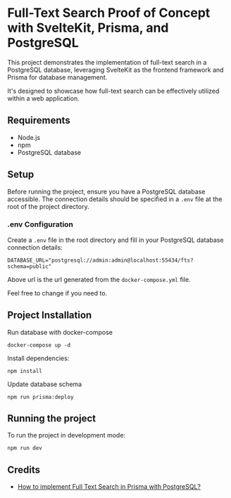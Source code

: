 # Full-Text Search Proof of Concept with SvelteKit, Prisma, and PostgreSQL

This project demonstrates the implementation of full-text search in a PostgreSQL database, leveraging SvelteKit as the frontend framework and Prisma for database management.

It's designed to showcase how full-text search can be effectively utilized within a web application.

## Requirements

- Node.js
- npm
- PostgreSQL database

## Setup

Before running the project, ensure you have a PostgreSQL database accessible. The connection details should be specified in a `.env` file at the root of the project directory.

### .env Configuration

Create a `.env` file in the root directory and fill in your PostgreSQL database connection details:

```plaintext
DATABASE_URL="postgresql://admin:admin@localhost:55434/fts?schema=public"
```

Above url is the url generated from the `docker-compose.yml` file.

Feel free to change if you need to.

## Project Installation

Run database with docker-compose

```
docker-compose up -d
```

Install dependencies:

```
npm install
```

Update database schema

```
npm run prisma:deploy
```

## Running the project

To run the project in development mode:

```
npm run dev
```

## Credits

- [How to implement Full Text Search in Prisma with PostgreSQL?
  ](https://www.claritician.com/how-to-implement-full-text-search-in-prisma-with-postgresql)
